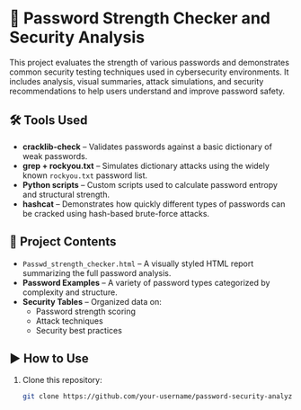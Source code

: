 # 🔐 Password Strength Checker and Security Analysis

This project evaluates the strength of various passwords and demonstrates common security testing techniques used in cybersecurity environments. It includes analysis, visual summaries, attack simulations, and security recommendations to help users understand and improve password safety.


## 🛠 Tools Used

- **cracklib-check** – Validates passwords against a basic dictionary of weak passwords.
- **grep + rockyou.txt** – Simulates dictionary attacks using the widely known `rockyou.txt` password list.
- **Python scripts** – Custom scripts used to calculate password entropy and structural strength.
- **hashcat** – Demonstrates how quickly different types of passwords can be cracked using hash-based brute-force attacks.


## 📁 Project Contents

- `Passwd_strength_checker.html` – A visually styled HTML report summarizing the full password analysis.
- **Password Examples** – A variety of password types categorized by complexity and structure.
- **Security Tables** – Organized data on:
  - Password strength scoring
  - Attack techniques
  - Security best practices


## ▶️ How to Use

1. Clone this repository:
   ```bash
   git clone https://github.com/your-username/password-security-analyzer.git
